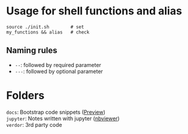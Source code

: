 # Usage for shell functions and alias
    source ./init.sh  		# set
    my_functions && alias	# check

## Naming rules
- `--`: followed by required parameter
- `---`: followed by optional parameter

# Folders
`docs`: Bootstrap code snippets ([Preview](https://html.ferro.pro/))  
`jupyter`: Notes written with jupyter ([nbviewer](http://nbviewer.jupyter.org/github/fzinfz/scripts/tree/master/jupyter/))  
`verdor`: 3rd party code  
